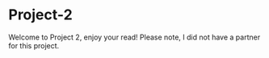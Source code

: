 # Project-2

Welcome to Project 2, enjoy your read! Please note, I did not have a partner for this project. 
